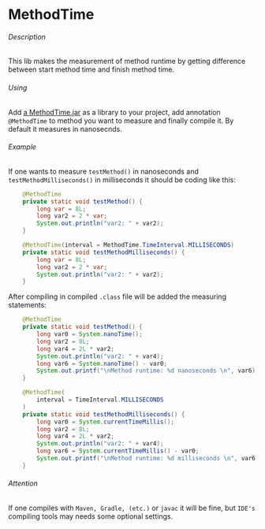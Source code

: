 # MethodTime

###### Description
This lib makes the measurement of method runtime by getting difference between start method time and finish method time.
###### Using
Add [a MethodTime.jar](/src/main/out/MethodTime.jar) as a library to your project, add annotation `@MethodTime` to method you want to measure and finally compile it. By default it measures in nanosecnds.
###### Example
If one wants to measure `testMethod()` in nanoseconds and `testMethodMilliseconds()` in milliseconds it should be coding like this:
```java
    @MethodTime
    private static void testMethod() {
        long var = 8L;
        long var2 = 2 * var;
        System.out.println("var2: " + var2);
    }

    @MethodTime(interval = MethodTime.TimeInterval.MILLISECONDS)
    private static void testMethodMilliseconds() {
        long var = 8L;
        long var2 = 2 * var;
        System.out.println("var2: " + var2);
    }
````

After compiling in compiled `.class` file will be added the measuring statements:
```java
    @MethodTime
    private static void testMethod() {
        long var0 = System.nanoTime();
        long var2 = 8L;
        long var4 = 2L * var2;
        System.out.println("var2: " + var4);
        long var6 = System.nanoTime() - var0;
        System.out.printf("\nMethod runtime: %d nanoseconds \n", var6);
    }

    @MethodTime(
        interval = TimeInterval.MILLISECONDS
    )
    private static void testMethodMilliseconds() {
        long var0 = System.currentTimeMillis();
        long var2 = 8L;
        long var4 = 2L * var2;
        System.out.println("var2: " + var4);
        long var6 = System.currentTimeMillis() - var0;
        System.out.printf("\nMethod runtime: %d milliseconds \n", var6);
    }
``` 
###### Attention
If one compiles with `Maven, Gradle, (etc.)` or `javac` it will be fine, but `IDE's` compiling tools may needs some optional settings.    
   
